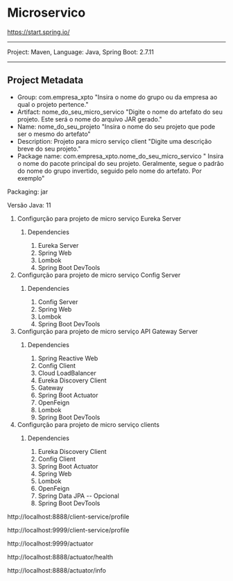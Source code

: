 # Microservico

https://start.spring.io/

---

Project: Maven,
Language: Java,
Spring Boot: 2.7.11

---

## Project Metadata

<ul>
<li>Group: com.empresa_xpto "Insira o nome do grupo ou da empresa ao qual o projeto pertence."</li>
<li>Artifact: nome_do_seu_micro_servico "Digite o nome do artefato do seu projeto. Este será o nome do arquivo JAR gerado."</li>
<li>Name: nome_do_seu_projeto "Insira o nome do seu projeto que pode ser o mesmo do artefato"</li>
<li>Description: Projeto para micro serviço client "Digite uma descrição breve do seu projeto."</li>
<li>Package name: com.empresa_xpto.nome_do_seu_micro_servico " Insira o nome do pacote principal do seu projeto. Geralmente, segue o padrão do nome do grupo invertido, seguido pelo nome do artefato. Por exemplo"</li>
</ul>

Packaging: jar

Versão Java: 11

<ol>
    <li>Configurção para projeto de micro serviço Eureka Server</li>
        <ol>
            <li>Dependencies</li>
                <ol>
                    <li>Eureka Server</li>
                    <li>Spring Web</li>
                    <li>Lombok</li>
                    <li>Spring Boot DevTools</li>
                </ol>
        </ol>
    <li>Configurção para projeto de micro serviço Config Server</li>
        <ol>
            <li>Dependencies</li>
                <ol>
                    <li>Config Server</li>
                    <li>Spring Web</li>
                    <li>Lombok</li>
                    <li>Spring Boot DevTools</li>
                </ol>
        </ol>
    <li>Configurção para projeto de micro serviço API Gateway Server</li>
        <ol>
            <li>Dependencies</li>
                <ol>
                    <li>Spring Reactive Web</li>
                    <li>Config Client</li>
                    <li>Cloud LoadBalancer</li>
                    <li>Eureka Discovery Client</li>
                    <li>Gateway</li>
                    <li>Spring Boot Actuator</li>
                    <li>OpenFeign</li>
                    <li>Lombok</li>
                    <li>Spring Boot DevTools</li>
                </ol>
        </ol>
    <li>Configurção para projeto de micro serviço clients</li>
        <ol>
            <li>Dependencies</li>
                <ol>
                    <li>Eureka Discovery Client</li>
                    <li>Config Client</li>
                    <li>Spring Boot Actuator</li>
                    <li>Spring Web</li>
                    <li>Lombok</li>
                    <li>OpenFeign</li>
                    <li>Spring Data JPA -- Opcional</li>
                    <li>Spring Boot DevTools</li>
                </ol>
        </ol>
</ol>

http://localhost:8888/client-service/profile

http://localhost:9999/client-service/profile

http://localhost:9999/actuator

http://localhost:8888/actuator/health

http://localhost:8888/actuator/info
